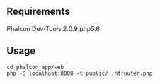 ## Requirements
Phalcon Dev-Tools 2.0.9
php5.6

## Usage
    cd phalcon_app/web
    php -S localhost:8000 -t public/ .htrouter.php